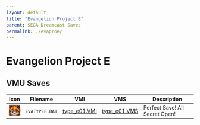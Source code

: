 ```yaml
---
layout: default
title: "Evangelion Project E"
parent: SEGA Dreamcast Saves
permalink: ./evaproe/
---
```

# Evangelion Project E

## VMU Saves

| Icon | Filename | VMI | VMS | Description |
|------|----------|-----|-----|-------------|
| ![Evangelion Project E](../icons/EVATYPEE.DAT.GIF) | `EVATYPEE.DAT` | [type_e01.VMI](type_e01.VMI) | [type_e01.VMS](type_e01.VMS) | Perfect Save! All Secret Open! |
